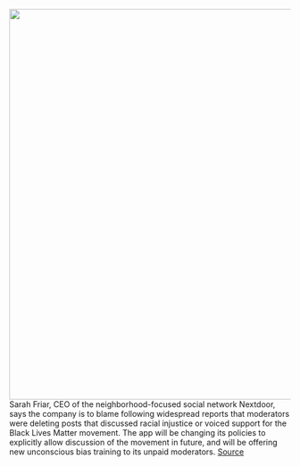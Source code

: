<img src='https://cdn.vox-cdn.com/thumbor/QGmpBuKpeUoVlUh4Vx9dtjznOVU=/769x54:4484x2239/1200x800/filters:focal(1961x0:2691x730)/cdn.vox-cdn.com/uploads/chorus_image/image/67008997/1208432851.jpg.0.jpg' width='700px' /><br/>
Sarah Friar, CEO of the neighborhood-focused social network Nextdoor, says the company is to blame following widespread reports that moderators were deleting posts that discussed racial injustice or voiced support for the Black Lives Matter movement. The app will be changing its policies to explicitly allow discussion of the movement in future, and will be offering new unconscious bias training to its unpaid moderators.
<a href='https://www.theverge.com/2020/7/2/21311046/nextdoor-ceo-admits-fault-moderators-racial-bias-black-lives-matter'> Source <a/>